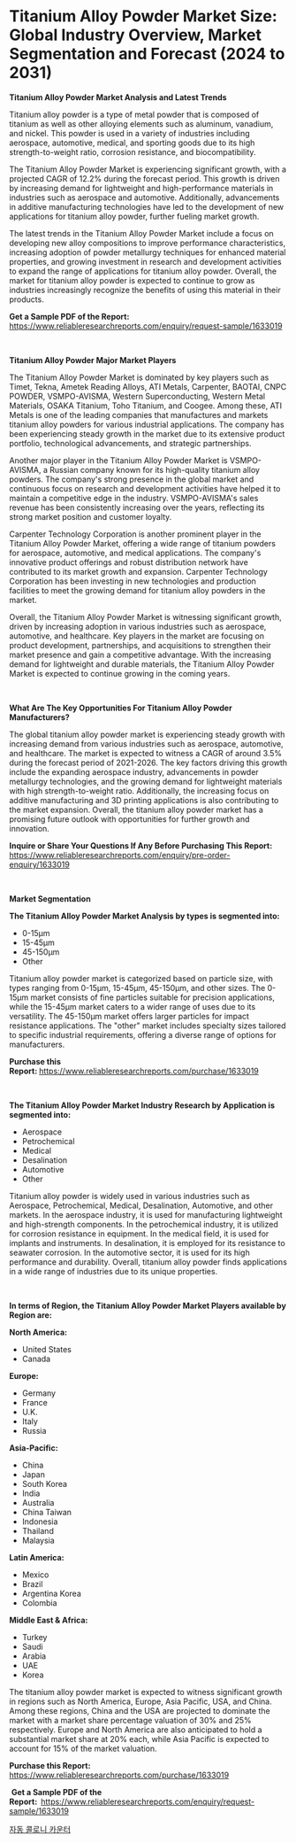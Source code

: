 <p><h1>Titanium Alloy Powder Market Size: Global Industry Overview, Market Segmentation and Forecast (2024 to 2031)</h1></p><p><strong>Titanium Alloy Powder Market Analysis and Latest Trends</strong></p>
<p><p>Titanium alloy powder is a type of metal powder that is composed of titanium as well as other alloying elements such as aluminum, vanadium, and nickel. This powder is used in a variety of industries including aerospace, automotive, medical, and sporting goods due to its high strength-to-weight ratio, corrosion resistance, and biocompatibility.</p><p>The Titanium Alloy Powder Market is experiencing significant growth, with a projected CAGR of 12.2% during the forecast period. This growth is driven by increasing demand for lightweight and high-performance materials in industries such as aerospace and automotive. Additionally, advancements in additive manufacturing technologies have led to the development of new applications for titanium alloy powder, further fueling market growth.</p><p>The latest trends in the Titanium Alloy Powder Market include a focus on developing new alloy compositions to improve performance characteristics, increasing adoption of powder metallurgy techniques for enhanced material properties, and growing investment in research and development activities to expand the range of applications for titanium alloy powder. Overall, the market for titanium alloy powder is expected to continue to grow as industries increasingly recognize the benefits of using this material in their products.</p></p>
<p><strong>Get a Sample PDF of the Report:&nbsp;</strong> <a href="https://www.reliableresearchreports.com/enquiry/request-sample/1633019">https://www.reliableresearchreports.com/enquiry/request-sample/1633019</a></p>
<p>&nbsp;</p>
<p><strong>Titanium Alloy Powder Major Market Players</strong></p>
<p><p>The Titanium Alloy Powder Market is dominated by key players such as Timet, Tekna, Ametek Reading Alloys, ATI Metals, Carpenter, BAOTAI, CNPC POWDER, VSMPO-AVISMA, Western Superconducting, Western Metal Materials, OSAKA Titanium, Toho Titanium, and Coogee. Among these, ATI Metals is one of the leading companies that manufactures and markets titanium alloy powders for various industrial applications. The company has been experiencing steady growth in the market due to its extensive product portfolio, technological advancements, and strategic partnerships.</p><p>Another major player in the Titanium Alloy Powder Market is VSMPO-AVISMA, a Russian company known for its high-quality titanium alloy powders. The company's strong presence in the global market and continuous focus on research and development activities have helped it to maintain a competitive edge in the industry. VSMPO-AVISMA's sales revenue has been consistently increasing over the years, reflecting its strong market position and customer loyalty.</p><p>Carpenter Technology Corporation is another prominent player in the Titanium Alloy Powder Market, offering a wide range of titanium powders for aerospace, automotive, and medical applications. The company's innovative product offerings and robust distribution network have contributed to its market growth and expansion. Carpenter Technology Corporation has been investing in new technologies and production facilities to meet the growing demand for titanium alloy powders in the market.</p><p>Overall, the Titanium Alloy Powder Market is witnessing significant growth, driven by increasing adoption in various industries such as aerospace, automotive, and healthcare. Key players in the market are focusing on product development, partnerships, and acquisitions to strengthen their market presence and gain a competitive advantage. With the increasing demand for lightweight and durable materials, the Titanium Alloy Powder Market is expected to continue growing in the coming years.</p></p>
<p>&nbsp;</p>
<p><strong>What Are The Key Opportunities For Titanium Alloy Powder Manufacturers?</strong></p>
<p><p>The global titanium alloy powder market is experiencing steady growth with increasing demand from various industries such as aerospace, automotive, and healthcare. The market is expected to witness a CAGR of around 3.5% during the forecast period of 2021-2026. The key factors driving this growth include the expanding aerospace industry, advancements in powder metallurgy technologies, and the growing demand for lightweight materials with high strength-to-weight ratio. Additionally, the increasing focus on additive manufacturing and 3D printing applications is also contributing to the market expansion. Overall, the titanium alloy powder market has a promising future outlook with opportunities for further growth and innovation.</p></p>
<p><strong>Inquire or Share Your Questions If Any Before Purchasing This Report:</strong> <a href="https://www.reliableresearchreports.com/enquiry/pre-order-enquiry/1633019">https://www.reliableresearchreports.com/enquiry/pre-order-enquiry/1633019</a></p>
<p>&nbsp;</p>
<p><strong>Market Segmentation</strong></p>
<p><strong>The Titanium Alloy Powder Market Analysis by types is segmented into:</strong></p>
<p><ul><li>0-15μm</li><li>15-45μm</li><li>45-150μm</li><li>Other</li></ul></p>
<p><p>Titanium alloy powder market is categorized based on particle size, with types ranging from 0-15μm, 15-45μm, 45-150μm, and other sizes. The 0-15μm market consists of fine particles suitable for precision applications, while the 15-45μm market caters to a wider range of uses due to its versatility. The 45-150μm market offers larger particles for impact resistance applications. The "other" market includes specialty sizes tailored to specific industrial requirements, offering a diverse range of options for manufacturers.</p></p>
<p><strong>Purchase this Report:&nbsp;</strong><a href="https://www.reliableresearchreports.com/purchase/1633019">https://www.reliableresearchreports.com/purchase/1633019</a></p>
<p>&nbsp;</p>
<p><strong>The Titanium Alloy Powder Market Industry Research by Application is segmented into:</strong></p>
<p><ul><li>Aerospace</li><li>Petrochemical</li><li>Medical</li><li>Desalination</li><li>Automotive</li><li>Other</li></ul></p>
<p><p>Titanium alloy powder is widely used in various industries such as Aerospace, Petrochemical, Medical, Desalination, Automotive, and other markets. In the aerospace industry, it is used for manufacturing lightweight and high-strength components. In the petrochemical industry, it is utilized for corrosion resistance in equipment. In the medical field, it is used for implants and instruments. In desalination, it is employed for its resistance to seawater corrosion. In the automotive sector, it is used for its high performance and durability. Overall, titanium alloy powder finds applications in a wide range of industries due to its unique properties.</p></p>
<p>&nbsp;</p>
<p><strong>In terms of Region, the Titanium Alloy Powder Market Players available by Region are:</strong></p>
<p>
    <p> <strong> North America: </strong>
        <ul>
            <li>United States</li>
            <li>Canada</li>
        </ul>
        </p> 
    <p> <strong> Europe: </strong>
        <ul>
            <li>Germany</li>
            <li>France</li>
            <li>U.K.</li>
            <li>Italy</li>
            <li>Russia</li>
        </ul>
        </p> 
    <p> <strong> Asia-Pacific: </strong>
        <ul>
            <li>China</li>
            <li>Japan</li>
            <li>South Korea</li>
            <li>India</li>
            <li>Australia</li>
            <li>China Taiwan</li>
            <li>Indonesia</li>
            <li>Thailand</li>
            <li>Malaysia</li>
        </ul>
        </p> 
    <p> <strong> Latin America: </strong>
        <ul>
            <li>Mexico</li>
            <li>Brazil</li>
            <li>Argentina Korea</li>
            <li>Colombia</li>
        </ul>
        </p> 
    <p> <strong> Middle East & Africa: </strong>
        <ul>
            <li>Turkey</li>
            <li>Saudi</li>
            <li>Arabia</li>
            <li>UAE</li>
            <li>Korea</li>
        </ul>
    </p>
    </p>
<p><p>The titanium alloy powder market is expected to witness significant growth in regions such as North America, Europe, Asia Pacific, USA, and China. Among these regions, China and the USA are projected to dominate the market with a market share percentage valuation of 30% and 25% respectively. Europe and North America are also anticipated to hold a substantial market share at 20% each, while Asia Pacific is expected to account for 15% of the market valuation.</p></p>
<p><strong>Purchase this Report: </strong><a href="https://www.reliableresearchreports.com/purchase/1633019">https://www.reliableresearchreports.com/purchase/1633019</a></p>
<p>&nbsp;<strong>Get a Sample PDF of the Report:&nbsp;&nbsp;</strong><a href="https://www.reliableresearchreports.com/enquiry/request-sample/1633019">https://www.reliableresearchreports.com/enquiry/request-sample/1633019</a></p>
<p><strong></strong></p>
<p><p><a href="https://github.com/idcefvhkdut6/Market-Research-Report-List-1/blob/main/6321521192996.md">자동 콜로니 카운터</a></p></p>